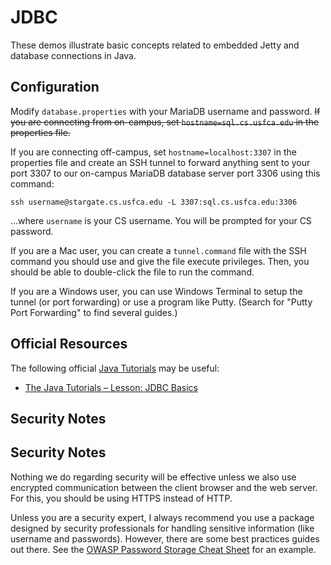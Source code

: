 JDBC
=================================================

These demos illustrate basic concepts related to embedded Jetty and database connections in Java.

## Configuration ##

Modify `database.properties` with your MariaDB username and password. ~~If you
are connecting from on-campus, set `hostname=sql.cs.usfca.edu` in the
properties file.~~

If you are connecting off-campus, set `hostname=localhost:3307` in the
properties file and create an SSH tunnel to forward anything sent to your
port 3307 to our on-campus MariaDB database server port 3306 using this command:

```
ssh username@stargate.cs.usfca.edu -L 3307:sql.cs.usfca.edu:3306
```

...where `username` is your CS username. You will be prompted for your CS password.

If you are a Mac user, you can create a `tunnel.command` file with the SSH command you should use and give the file execute privileges. Then, you should be able to double-click the file to run the command.

If you are a Windows user, you can use Windows Terminal to setup the tunnel (or port forwarding) or use a program like Putty. (Search for "Putty Port Forwarding" to find several guides.)

## Official Resources ##

The following official [Java Tutorials](http://docs.oracle.com/javase/tutorial/index.html) may be useful:

- [The Java Tutorials – Lesson: JDBC Basics](https://docs.oracle.com/javase/tutorial/jdbc/basics/index.html)
## Security Notes ## 

## Security Notes ##

Nothing we do regarding security will be effective unless we also use encrypted communication between the client browser and the web server. For this, you should be using HTTPS instead of HTTP.

Unless you are a security expert, I always recommend you use a package designed by security professionals for handling sensitive information (like username and passwords). However, there are some best practices guides out there. See the [OWASP Password Storage Cheat Sheet](https://github.com/OWASP/CheatSheetSeries/blob/master/cheatsheets/Password_Storage_Cheat_Sheet.md) for an example.
